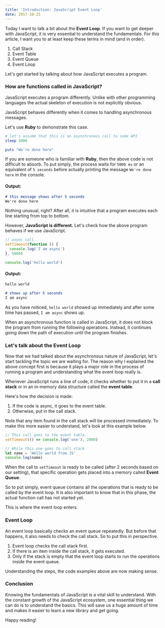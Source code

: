 ```yaml
---
title: 'Introduction: JavaScript Event Loop'
date: 2017-10-25
---
```


Today I want to talk a bit about the **Event Loop**. If you want to get deeper
with JavaScript, it is very essential to understand the fundamentals. For this
article, I want you to at least keep these terms in mind (and in order).

1. Call Stack
2. Event Table
3. Event Queue
4. Event Loop

Let's get started by talking about how JavaScript executes a program.

### How are functions called in JavaScript?

JavaScript executes a program differently. Unlike with other programming languages the actual skeleton of execution is not explicitly obvious.

JavaScript behaves differently when it comes to handling asynchronous
messages.

Let's use **Ruby** to demonstrate this case.

```ruby
# let's assume that this is an asynchronous call to some API
sleep 5000

puts "We're done here"
```

If you are someone who is familiar with **Ruby**, then the above code is not
difficult to absorb. To put simply, the process waits for `5000 ms` or an equivalent of `5 seconds` before actually printing the message `We're done here` in the console.

#### Output:
```markdown
# this message shows after 5 seconds
We're done here
```

Nothing unusual, right? After all, it is intuitive that a program executes each line starting from top to bottom.

However, **JavaScript is different.** Let's check how the above program behaves if we use
JavaScript.

```JavaScript
// async call
setTimeout(function () {
  console.log('I am async')
}, 5000)

console.log('hello world')
```

#### Output:

```markdown
hello world

# shows up after 5 seconds
I am async
```

As you have noticed, `hello world` showed up immediately and after some time has
passed, `I am async` shows up.

When an asynchronous function is called in JavaScript, it does not block
the program from running the following operations. Instead, it continues going down the path of execution until the program finishes.

### Let's talk about the Event Loop

Now that we had talked about the asynchronous nature of JavaScript, let's start tackling the topic we are waiting for. The reason why I explained the above
concept first is because it plays a major role in the process of running a program and understanding what the event loop really is.

Whenever JavaScript runs a line of code, it checks whether to put it in a
**call stack** or in an in-memory data structure called the **event table**.

Here's how the decision is made:

1. If the code is async, it goes to the event table.
2. Otherwise, put in the call stack.

Note that any item found in the call stack will be processed immediately. To make this more easier to understand, let's look at this example below.

```JavaScript
// This call goes to the event table.
setTimeout(() => console.log('one'), 2000)

// While this one goes to call stack
let name = 'Hello world from JS'
console.log(name)
```

When the call to `setTimeout` is ready to be called (after 2 seconds based on our setting), that
specific operation gets placed into a memory called **Event Queue**.

So to put simply, event queue contains all the operations that is ready to
be called by the event loop. It is also important to know that in this phase, the actual function call has not started yet.

This is where the event loop enters.

### Event Loop

An event loop basically checks an event queue repeatedly. But before that happens, it also needs to check the call stack. So to put this in perspective.

1. Event loop checks the call stack first.
2. If there is an item inside the call stack, it gets executed.
3. Only if the stack is empty that the event loop starts to run the operations
inside the event queue.

Understanding the steps, the code examples above are now making sense.

### Conclusion

Knowing the fundamentals of JavaScript is a vital skill to understand. With the constant growth of the JavaScript ecosystem, one essential thing we can do is
to understand the basics. This will save us a huge amount of time and makes it
easier to learn a new library and get going.

Happy reading!
